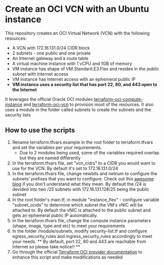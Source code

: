 # Create an OCI VCN with an Ubuntu instance
This repository creates an OCI Virtual Network (VCN) with the following resources:
- A VCN with 172.16.131.0/24 CIDR block
- 2 subnets - one public and one private
- An Internet gateway and a route table
- A virtual machine instance with 1 vCPU and 1GB of memory
- VM instance has shape of VM.Standard.E3.Flex and resides in the public subnet with Internet access
- VM instance has Internet access with an ephemeral public IP
- **VM instance uses a security list that has port 22, 80, and 443 open to the Internet**

It leverages the official Oracle OCI modules [terraform-oci-compute-instance](https://github.com/oracle-terraform-modules/terraform-oci-compute-instance) and [terraform-oci-vcn](https://github.com/oracle-terraform-modules/terraform-oci-vcn) to provision most of the resources. It also uses a module in the folder called subnets to create the subnets and the security lists

## How to use the scripts
1. Rename terraform.tfvars.example in the root folder to terraform.tfvars and set the variables per your requirements.
   - Due to 2 modules being used, some of the variables required overlap but they are named differently
2. In the terraform.tfvars file, set "vcn_cidrs" to a CIDR you would want to use for the VCN. By default it's set to 172.16.131.0/24
3. In the terraform.tfvars file, change newbits and netnum to configure the subnets' prefixes that you want to configure. Check out this [awesome blog](http://blog.itsjustcode.net/blog/2017/11/18/terraform-cidrsubnet-deconstructed/) if you don't understand what they mean. By default the /24 is devided into two /25 subnets with 172.16.131.128/25 being the public subnet
4. In the root folder's main.tf, in module "instance_flex" - configure variable "subnet_ocids" to determine which subnet the VM's vNIC will be attached to. By default the vNIC is attached to the public subnet and gets an ephemeral public IP automatically.
5. In the terraform.tfvars file, change the compute instance parameters (shape, image, type and etc) to meet your requirements
6. In the folder /module/subnets, modify security-list.tf and configure egress_security_rules and ingress_security_rules accordingly to meet your needs. ** By default, port 22, 80 and 443 are reachable from Internet so please take notice!! **
7. Go through the official [Terraform OCI provider documentation](https://registry.terraform.io/providers/hashicorp/oci/latest/docs/resources/core_vcn) to enhance this script and make modifications as needed
